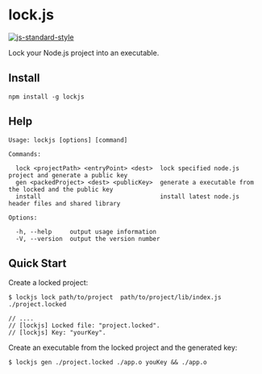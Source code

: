 # lock.js
[![js-standard-style](https://img.shields.io/badge/code%20style-standard-brightgreen.svg)](http://standardjs.com/)

Lock your Node.js project into an executable.

## Install

```
npm install -g lockjs
```

## Help

```
Usage: lockjs [options] [command]

Commands:

  lock <projectPath> <entryPoint> <dest>  lock specified node.js project and generate a public key
  gen <packedProject> <dest> <publicKey>  generate a executable from the locked and the public key
  install                                 install latest node.js header files and shared library

Options:

  -h, --help     output usage information
  -V, --version  output the version number
```

## Quick Start

Create a locked project:

```
$ lockjs lock path/to/project  path/to/project/lib/index.js ./project.locked

// ....
// [lockjs] Locked file: "project.locked".
// [lockjs] Key: "yourKey".
```

Create an executable from the locked project and the generated key:

```
$ lockjs gen ./project.locked ./app.o youKey && ./app.o
```
